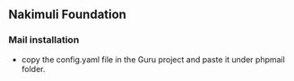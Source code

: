 ## Nakimuli Foundation

### Mail installation

- copy the config.yaml file in the Guru project and paste it under phpmail folder.
